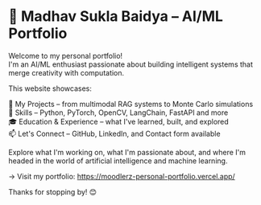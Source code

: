 # 🧠 Madhav Sukla Baidya – AI/ML Portfolio

Welcome to my personal portfolio!  
I'm an AI/ML enthusiast passionate about building intelligent systems that merge creativity with computation.

This website showcases:

🚀 My Projects – from multimodal RAG systems to Monte Carlo simulations  
🧠 Skills – Python, PyTorch, OpenCV, LangChain, FastAPI and more  
🎓 Education & Experience – what I've learned, built, and explored  
📫 Let's Connect – GitHub, LinkedIn, and Contact form available

Explore what I'm working on, what I'm passionate about, and where I'm headed in the world of artificial intelligence and machine learning.

→ Visit my portfolio: https://moodlerz-personal-portfolio.vercel.app/

Thanks for stopping by! 😊
